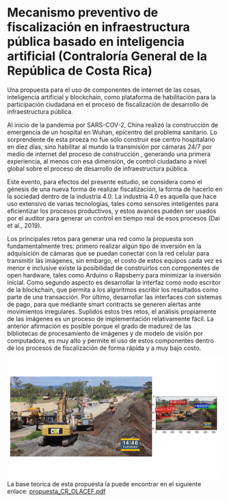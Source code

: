
# Mecanismo preventivo de fiscalización en infraestructura pública basado en inteligencia artificial (Contraloría General de la República de Costa Rica)


Una propuesta para el uso de componentes de internet de las cosas, inteligencia artificial y blockchain, como plataforma de habilitación para la participación ciudadana en el proceso de fiscalización de desarrollo de infraestructura pública. 

Al inicio de la pandemia por SARS-COV-2, China realizó la construcción de emergencia de un hospital en Wuhan, epicentro del problema sanitario. Lo sorprendente de esta proeza no fue sólo construir ese centro hospitalario en diez días, sino habilitar al mundo la transmisión por cámaras 24/7 por medio de internet del proceso de construcción , generando una primera experiencia, al menos con esa dimensión, de control ciudadano a nivel global sobre el proceso de desarrollo de infraestructura pública.

Este evento, para efectos del presente estudio, se considera como el génesis de una nueva forma de realizar fiscalización, la forma de hacerlo en la sociedad dentro de la industria 4.0. La industria 4.0 es aquella que hace uso extensivo de varias tecnologías, tales como sensores inteligentes para eficientizar los procesos productivos, y estos avances pueden ser usados por el auditor para generar un control en tiempo real de esos procesos (Dai et al., 2019).

Los principales retos para generar una red como la propuesta son fundamentalmente tres: primero realizar algún tipo de inversión en la adquisición de cámaras que se puedan conectar con la red celular para transmitir las imágenes, sin embargo, el costo de estos equipos cada vez es menor e inclusive existe la posibilidad de construirlos con componentes de open hardware, tales como Arduino o Rapsberry para minimizar la inversión inicial. Como segundo aspecto es desarrollar la interfaz como nodo escritor de la blockchain, que permita a los algoritmos escribir los resultados como parte de una transacción. Por último, desarrollar las interfaces con sistemas de pago, para que mediante smart contracts se generen alertas ante movimientos irregulares. Suplidos estos tres retos, el análisis propiamente de las imágenes es un proceso de implementación relativamente fácil. La anterior afirmación es posible porque el grado de madurez de las bibliotecas de procesamiento de imágenes y de modelo de visión por computadora, es muy alto y permite el uso de estos componentes dentro de los procesos de fiscalización de forma rápida y a muy bajo costo.

![](difir.gif)
La base teorica de esta propuesta la puede encontrar en el siguiente enlace:
[propuesta_CR_OLACEF.pdf](https://github.com/cgrcr/DIFIR_publico/files/10094855/propuesta_CR_OLACEF.pdf)

